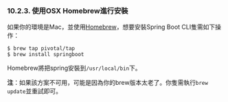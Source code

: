 ### 10.2.3. 使用OSX Homebrew進行安裝

如果你的環境是Mac，並使用[Homebrew](http://brew.sh/)，想要安裝Spring Boot CLI隻需如下操作：
```shell
$ brew tap pivotal/tap
$ brew install springboot
```
Homebrew將把spring安裝到`/usr/local/bin`下。

**注**：如果該方案不可用，可能是因為你的brew版本太老了。你隻需執行`brew update`並重試即可。
